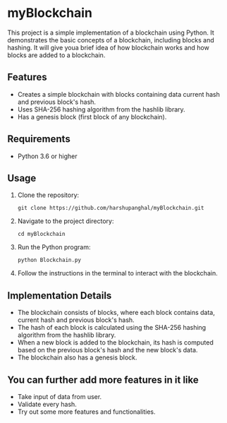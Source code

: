 # myBlockchain
This project is a simple implementation of a blockchain using Python. It demonstrates the basic concepts of a blockchain, including blocks and hashing. It will give youa brief idea of how blockchain works and how blocks are added to a blockchain.

## Features
- Creates a simple blockchain with blocks containing data current hash and previous block's hash.
- Uses SHA-256 hashing algorithm from the hashlib library.
- Has a genesis block (first block of any blockchain).

## Requirements
- Python 3.6 or higher

## Usage
1. Clone the repository:

    ```
    git clone https://github.com/harshupanghal/myBlockchain.git
    ```

2. Navigate to the project directory:

    ```
    cd myBlockchain
    ```

3. Run the Python program:

    ```
    python Blockchain.py
    ```

4. Follow the instructions in the terminal to interact with the blockchain.


## Implementation Details
- The blockchain consists of blocks, where each block contains data, current hash and previous block's hash.
- The hash of each block is calculated using the SHA-256 hashing algorithm from the hashlib library.
- When a new block is added to the blockchain, its hash is computed based on the previous block's hash and the new block's data.
- The blockchain also has a genesis block.


## You can further add more features in it like
- Take input of data from user.
- Validate every hash.
- Try out some more features and functionalities.

